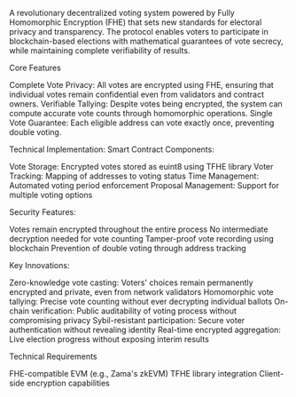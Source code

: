 A revolutionary decentralized voting system powered by Fully Homomorphic Encryption (FHE) that sets new standards for electoral privacy and transparency. The protocol enables voters to participate in blockchain-based elections with mathematical guarantees of vote secrecy, while maintaining complete verifiability of results.





Core Features

Complete Vote Privacy: All votes are encrypted using FHE, ensuring that individual votes remain confidential even from validators and contract owners.
Verifiable Tallying: Despite votes being encrypted, the system can compute accurate vote counts through homomorphic operations.
Single Vote Guarantee: Each eligible address can vote exactly once, preventing double voting.


Technical Implementation:
Smart Contract Components:

Vote Storage: Encrypted votes stored as euint8 using TFHE library
Voter Tracking: Mapping of addresses to voting status
Time Management: Automated voting period enforcement
Proposal Management: Support for multiple voting options

Security Features:

Votes remain encrypted throughout the entire process
No intermediate decryption needed for vote counting
Tamper-proof vote recording using blockchain
Prevention of double voting through address tracking

Key Innovations:

Zero-knowledge vote casting: Voters' choices remain permanently encrypted and private, even from network validators
Homomorphic vote tallying: Precise vote counting without ever decrypting individual ballots
On-chain verification: Public auditability of voting process without compromising privacy
Sybil-resistant participation: Secure voter authentication without revealing identity
Real-time encrypted aggregation: Live election progress without exposing interim results

Technical Requirements

FHE-compatible EVM (e.g., Zama's zkEVM)
TFHE library integration
Client-side encryption capabilities
